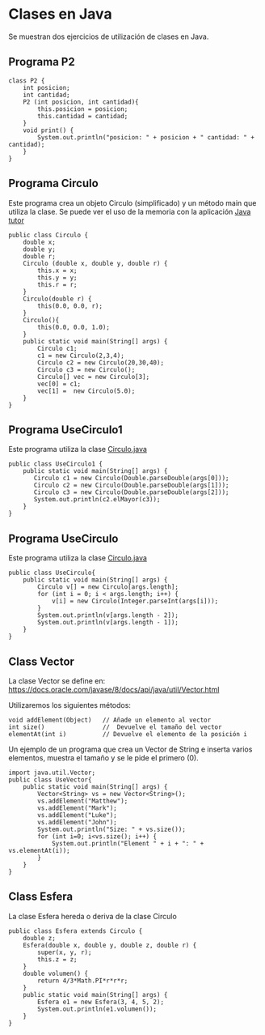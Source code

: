 # Clases en Java

Se muestran dos ejercicios de utilización de clases en Java.  

## Programa P2
```
class P2 {
    int posicion;
    int cantidad;
    P2 (int posicion, int cantidad){
        this.posicion = posicion;
        this.cantidad = cantidad;
    }
    void print() {
        System.out.println("posicion: " + posicion + " cantidad: " + cantidad); 
    }
}
```

## Programa Circulo
Este programa crea un objeto Circulo (simplificado) y un método main que utiliza la clase.
Se puede ver el uso de la memoria con la aplicación [Java tutor](http://www.pythontutor.com/java.html#mode=edit)
```
public class Circulo {
    double x;
    double y;
    double r;
    Circulo (double x, double y, double r) {
        this.x = x;
        this.y = y;
        this.r = r;
    }
    Circulo(double r) {
        this(0.0, 0.0, r);
    }
    Circulo(){
        this(0.0, 0.0, 1.0);
    }
    public static void main(String[] args) {
        Circulo c1;
        c1 = new Circulo(2,3,4);
        Circulo c2 = new Circulo(20,30,40);
        Circulo c3 = new Circulo();
        Circulo[] vec = new Circulo[3];
        vec[0] = c1;
        vec[1] =  new Circulo(5.0);
    }
}
```

## Programa UseCirculo1
Este programa utiliza la clase [Circulo.java](https://q-server.tecnun.es/codex/data/Circulo.java)
```
public class UseCirculo1 {
    public static void main(String[] args) {
       Circulo c1 = new Circulo(Double.parseDouble(args[0]));
       Circulo c2 = new Circulo(Double.parseDouble(args[1]));
       Circulo c3 = new Circulo(Double.parseDouble(args[2]));
       System.out.println(c2.elMayor(c3));
    }
}
```

## Programa UseCirculo
Este programa utiliza la clase [Circulo.java](https://q-server.tecnun.es/codex/data/Circulo.java)
```
public class UseCirculo{
    public static void main(String[] args) {
        Circulo v[] = new Circulo[args.length];
        for (int i = 0; i < args.length; i++) {
            v[i] = new Circulo(Integer.parseInt(args[i]));
        }
        System.out.println(v[args.length - 2]);
        System.out.println(v[args.length - 1]);
    }
}
```

## Class Vector
La clase Vector se define en: https://docs.oracle.com/javase/8/docs/api/java/util/Vector.html

Utilizaremos los siguientes métodos:
```
void addElement(Object)   // Añade un elemento al vector
int size()                //  Devuelve el tamaño del vector
elementAt(int i)          // Devuelve el elemento de la posición i
```
Un ejemplo de un programa que crea un Vector de String e inserta varios elementos, muestra el tamaño y se le pide el primero (0).
```
import java.util.Vector;
public class UseVector{
    public static void main(String[] args) {
        Vector<String> vs = new Vector<String>();
        vs.addElement("Matthew");
        vs.addElement("Mark");
        vs.addElement("Luke");
        vs.addElement("John");
        System.out.println("Size: " + vs.size());
        for (int i=0; i<vs.size(); i++) {
            System.out.println("Element " + i + ": " + vs.elementAt(i));
        }
    }
}
```

## Class Esfera
La clase Esfera hereda o deriva de la clase Circulo

```
public class Esfera extends Circulo {
    double z;
    Esfera(double x, double y, double z, double r) {
        super(x, y, r);
        this.z = z;
    }
    double volumen() {
        return 4/3*Math.PI*r*r*r;
    }
    public static void main(String[] args) {
        Esfera e1 = new Esfera(3, 4, 5, 2);
        System.out.println(e1.volumen());
    }
}
```


